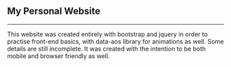 <h2> My Personal Website </h2>
<hr>

<p>This website was created entirely with bootstrap and jquery in order to practise front-end basics, 
with data-aos library for animations as well. Some details are still incomplete. 
It was created with the intention to be both mobile and browser friendly as well.</p>
